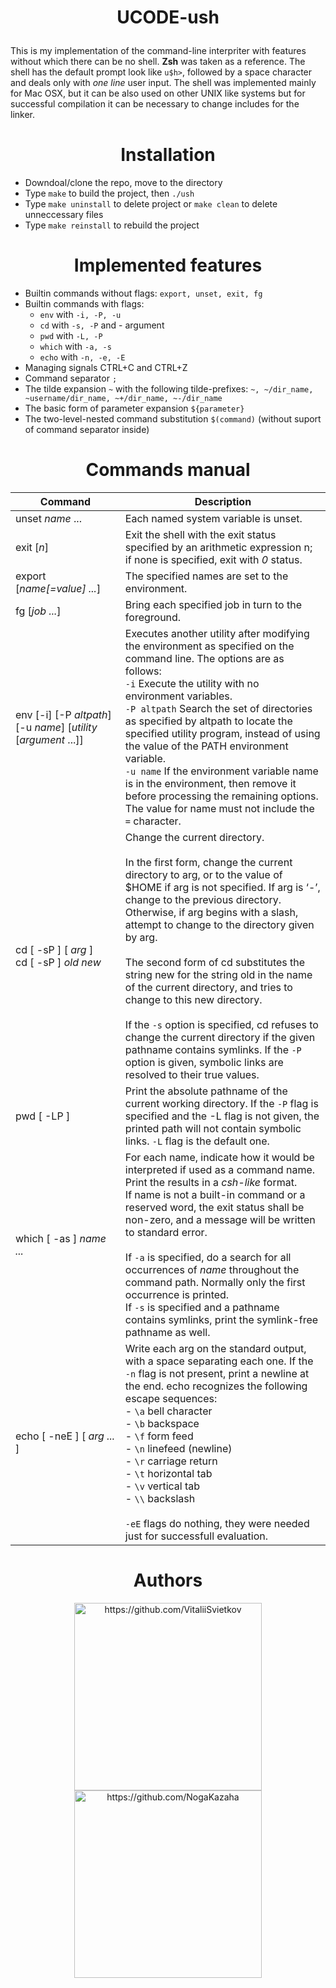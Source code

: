 # <p align=center> UCODE-ush </p>

This is my implementation of the command-line interpriter with features without which there can be no shell. <b>Zsh</b> was taken as a reference. The shell has the default prompt look like ```u$h>```, followed by a space character and deals only with *one line* user input. The shell was implemented mainly for Mac OSX, but it can be also used on other UNIX like systems but for successful compilation it can be necessary to change includes for the linker.

<h1 align=center> Installation </h1>

* Downdoal/clone the repo, move to the directory
* Type ```make``` to build the project, then ```./ush```
* Type ```make uninstall``` to delete project or ```make clean``` to delete unneccessary files
* Type ```make reinstall``` to rebuild the project

<h1 align=center> Implemented features </h1>

* Builtin commands without flags: ```export, unset, exit, fg```
* Builtin commands with flags:
  * ```env``` with ```-i, -P, -u```
  * ```cd``` with ```-s, -P``` and - argument
  * ```pwd``` with ```-L, -P```
  * ```which``` with ```-a, -s```
  * ```echo``` with ```-n, -e, -E``` 
* Managing signals CTRL+C and CTRL+Z
* Command separator ```;```
* The tilde expansion ```~``` with the following tilde-prefixes: ```~, ~/dir_name, ~username/dir_name, ~+/dir_name, ~-/dir_name```
* The basic form of parameter expansion ```${parameter}```
* The two-level-nested command substitution ```$(command)``` (without suport of command separator inside)

<h1 align=center> Commands manual </h1>

Command | Description
------- | -----------
unset *name* ... | Each named system variable is unset.
exit [*n*] | Exit the shell with the exit status specified by an arithmetic expression n; if none is specified, exit with *0* status.
export [*name[=value] ...*] | The specified names are set to the environment.
fg [*job ...*] | Bring each specified job in turn to the foreground.
env [-i] [-P *altpath*] [-u *name*] [*utility* [*argument* ...]] | Executes another utility after modifying the environment as specified on the command line. The options are as follows:<br> ```-i```      Execute the utility with no environment variables. <br>```-P altpath``` Search the set of directories as specified by altpath to locate the specified utility program, instead of using the value of the PATH environment variable.<br> ```-u name``` If the environment variable name is in the environment, then remove it before processing the remaining options. The value for name must not include the ```=``` character.
cd [ -sP ] [ *arg* ]<br> cd [ -sP ] *old new* | Change the current directory.<br><br> In the first form, change the current directory to arg, or to the value of $HOME if arg is not specified. If arg is ‘-’, change to the previous directory.<br> Otherwise, if arg begins with a slash, attempt to change to the directory given by arg.<br><br> The second form of cd substitutes the string new for the string old in the name of the current directory, and tries to change to this new directory.<br><br> If the ```-s``` option is specified, cd refuses to change the current directory if the given pathname contains symlinks. If the ```-P``` option is given,  symbolic links are resolved to their true values.
pwd [ -LP ] | Print the absolute pathname of the current working directory. If the ```-P``` flag is specified and the -L flag is not given, the printed path will not contain symbolic links. ```-L``` flag is the default one.
which [ -as ] *name ...* | For each name, indicate how it would be interpreted if used as a command name.<br> Print the results in a *csh-like* format.<br> If name is not a built-in command or a reserved word, the exit status shall be non-zero, and a message will be written to standard error.<br><br> If ```-a``` is specified, do a search for all occurrences of *name* throughout the command path. Normally only the first occurrence is printed.<br> If ```-s``` is specified and a pathname contains symlinks, print the symlink-free pathname as well.
echo [ -neE ] [ *arg ...* ] | Write each arg on the standard output, with a space separating each one. If the ```-n``` flag is not present, print a newline at the end. echo recognizes the following escape sequences:<br> - ```\a``` bell character<br> - ```\b``` backspace<br> - ```\f``` form feed<br> - ```\n``` linefeed (newline)<br> - ```\r``` carriage return<br> - ```\t``` horizontal tab<br> - ```\v``` vertical tab<br> - ```\\``` backslash <br><br> ```-eE``` flags do nothing, they were needed just for successfull evaluation.

<h1 align=center> Authors </h1>

<p align=center><img src="https://avatars.githubusercontent.com/u/61375757?s=460&u=0bbb6bba911c39806ee1e3de6a3b34f093279545&v=4" width="300" height="300" alt="https://github.com/VitaliiSvietkov"> <img src="https://avatars.githubusercontent.com/u/73128022?s=460&u=5b915faf9d1090631bd4afa3ac02a3eedbb40c99&v=4" width="300" height="300" alt="https://github.com/NogaKazaha"></p>

